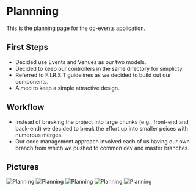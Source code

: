 # Plannning
This is the planning page for the dc-events application.
## First Steps
- Decided use Events and Venues as our two models.
- Decided to keep our controllers in the same directory for simplicty.
- Referred to F.I.R.S.T guidelines as we decided to build out our components.
- Aimed to keep a simple attractive design.
## Workflow
- Instead of breaking the project into large chunks (e.g., front-end and back-end) we decided to break the effort up into smaller peices with numerous merges.
- Our code management approach involved each of us having our own branch from which we pushed to common dev and master branches.
## Pictures
![Planning](/IMG_1039.JPG)
![Planning](/IMG_1040.JPG)
![Planning](/IMG_1041.JPG)
![Planning](/IMG_1043.JPG)
![Planning](/IMG_1044.JPG)
